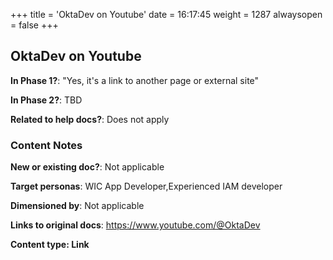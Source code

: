 +++
title = 'OktaDev on Youtube'
date = 16:17:45
weight = 1287
alwaysopen = false
+++

## OktaDev on Youtube

**In Phase 1?**: "Yes, it's a link to another page or external site"

**In Phase 2?**: TBD

**Related to help docs?**: Does not apply



### Content Notes

**New or existing doc?**: Not applicable

**Target personas**: WIC App Developer,Experienced IAM developer

**Dimensioned by**: Not applicable

**Links to original docs**: https://www.youtube.com/@OktaDev

**Content type: Link**




